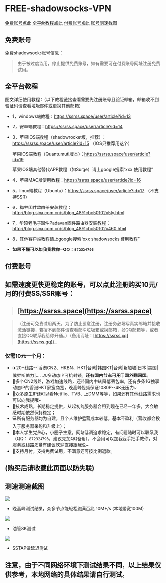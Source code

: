 # FREE-shadowsocks-VPN

[免费账号点此](#1)
[全平台教程点此](#2)
[付费账号点此](#3)
[账号测速截图](#4)

<h2 id="1">免费账号</h2>
免费shadowsocks账号信息：

>由于被过度滥用，停止提供免费账号，如有需要可在付费账号网址注册免费试用。

<h2 id="2">全平台教程</h2>
图文详细使用教程：（以下教程链接查看需要先注册账号且验证邮箱，邮箱收不到验证码请查看垃圾邮件或更换其他邮箱）

- 1，windows端教程：https://ssrss.space/user/article?id=13
- 2，安卓端教程：https://ssrss.space/user/article?id=14
- 3，苹果IOS端教程（shadowrocket版，推荐）：https://ssrss.space/user/article?id=15 （IOS只推荐用这个）
   
   苹果IOS端教程（Quantumutl版本）：https://ssrss.space/user/article?id=19
   
   苹果IOS端其他替代APP教程（如Surge）请上google搜索“xxx 使用教程”
- 4，苹果MAC版使用教程：https://ssrss.space/user/article?id=16
- 5，linux端教程（Ubuntu）：https://ssrss.space/user/article?id=17 （不支持SSR）
- 6，梅林固件路由器安装教程：http://blog.sina.com.cn/s/blog_4891cbc50102x5ly.html
- 7，华硕老毛子固件Padavan固件路由器安装教程：http://blog.sina.com.cn/s/blog_4891cbc50102x460.html
- 8，其他客户端教程请上google搜索“xxx shadowsocks 使用教程”
- **如果不懂可以加我我教你~QQ：`872324793`**

<h2 id="3">付费账号</h2>

## 如需速度更快更稳定的账号，可以点此注册购买10元/月的付费SS/SSR账号：
> ## **[https://ssrss.space](https://ssrss.space)**

>（注册可免费试用两天。为了防止恶意注册，注册务必填写真实邮箱并接收激活链接，若搜不到邮件请查看邮件垃圾箱或换邮箱，如QQ邮箱等，或者直接QQ联系我给你开通。）（备用网址：[https://ssrss.gq](https://ssrss.gq)）

### 仅需10元一个月：
- ✈️20+线路--|香港CN2、HKBN、HKT|台湾|韩国KT|台湾|新加坡|日本|美国|俄罗斯伯力|……众多动态IP可抗封锁，**还有国内节点可用于国外翻回国**。
- 🚀多个CN2线路，游戏加速线路，还带国内中转降低丢包率。还有多条1G独享动态IP的香港HKT家宽商宽，晚高峰视频保证1080P--4K无压力~
- 🚁众多原生IP还可以看Netflix、TVB、上DMM等等，如果还有其他线路需求也可以向我提哦~
- 🛫技术成熟，长期稳定提供，从起初的服务器合租到现在已经一年多，大会敏感时期依然保持稳定；
- 💻所有服务器均为自建，且个人维护运营成本较低，基本不盈利（营收都会投入于服务器采购和升级上）；
- 👩本人学生党热心，小圈子生意，网站低调追求稳定，有问题随时可以联系我（QQ： `872324793`，建议先加QQ备用），不会用可以加我我手把手教你，对服务或线路质量有建议欢迎直接跟我说~
- 🙌支持月付，支持免费试用，不满意还可按比例退款。
## (购买后请收藏此页面以防失联)

<h2 id="4">测速测速截图</h2>

![](https://github.com/junwen0301/FREE-shadowsocks-VPN/blob/master/speedtest.png)

- 晚高峰测试结果，众多节点能轻松跑满百兆 10M+/s (本地带宽100M)

![](https://github.com/junwen0301/FREE-shadowsocks-VPN/blob/master/y2btest.png)

- 油管8K测试

![](https://github.com/junwen0301/FREE-shadowsocks-VPN/blob/master/latency.png)

- SSTAP做延迟测试

## 注意，由于不同网络环境下测试结果不同，以上结果仅供参考，本地网络的具体结果请自行测试。
